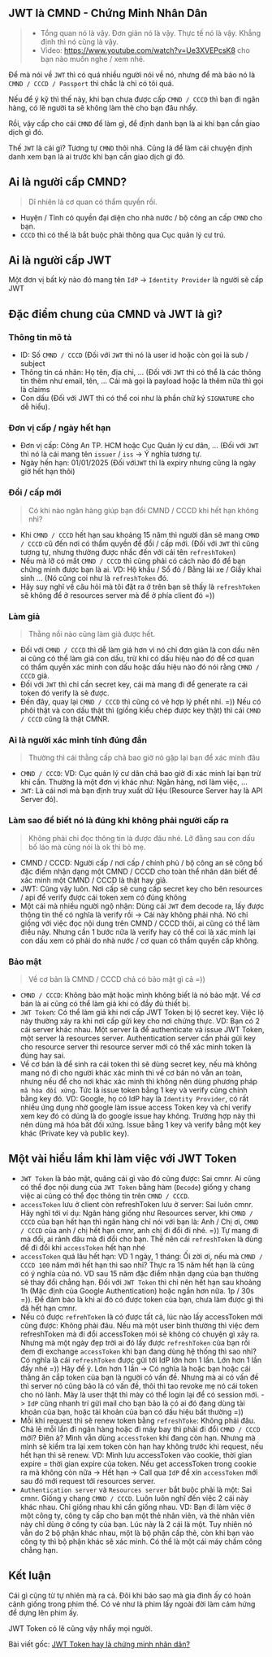## JWT là CMND - Chứng Minh Nhân Dân
> - Tổng quan nó là vậy. Đơn giản nó là vậy. Thực tế nó là vậy. Khẳng định thì nó cũng là vậy.
> - Video: https://www.youtube.com/watch?v=Ue3XVEPcsK8 cho bạn nào muốn nghe / xem nhé.

Để mà nói về `JWT` thì có quá nhiều người nói về nó, nhưng để mà bảo nó là `CMND / CCCD / Passport` thì chắc là chỉ có tôi quá.

Nếu để ý kỹ thì thế này, khi bạn chưa được cấp `CMND / CCCD` thì bạn đi ngân hàng, có lẽ người ta sẽ không làm thẻ cho bạn đâu nhẩy.

Rồi, vậy cấp cho cái `CMND` để làm gì, để định danh bạn là ai khi bạn cần giao dịch gì đó.

Thế `JWT` là cái gì? Tương tự `CMND` thôi nhá. Cũng là để làm cái chuyện định danh xem bạn là ai trước khi bạn cần giao dịch gì đó.

## Ai là người cấp CMND?
> Dĩ nhiên là cơ quan có thẩm quyền rồi.

- Huyện / Tỉnh có quyền đại diện cho nhà nước / bộ công an cấp `CMND` cho bạn.
- `CCCD` thì có thể là bắt buộc phải thông qua Cục quản lý cư trú.


## Ai là người cấp JWT
Một đơn vị bất kỳ nào đó mang tên `IdP` -> `Identity Provider` là người sẽ cấp JWT

## Đặc điểm chung của CMND và JWT là gì?
### Thông tin mô tả

- ID: Số `CMND / CCCD` (Đối với `JWT` thì nó là user id hoặc còn gọi là sub / subject
- Thông tin cá nhân: Họ tên, địa chỉ, ... (Đối với `JWT` thì có thể là các thông tin thêm như email, tên, ... Cái mà gọi là payload hoặc là thêm nữa thì gọi là claims
- Con dấu (Đối với JWT thì có thể coi như là phần chữ ký `SIGNATURE` cho dễ hiểu).

### Đơn vị cấp / ngày hết hạn

- Đơn vị cấp: Công An TP. HCM hoặc Cục Quản lý cư dân, ... (Đối với `JWT` thì nó là cái mang tên `issuer` / `iss` -> Ý nghĩa tương tự.
- Ngày hến hạn: 01/01/2025 (Đối với`JWT` thì là expiry nhưng cũng là ngày giờ hết hạn thôi)

### Đổi / cấp mới
> Có khi nào ngân hàng giúp bạn đổi CMND / CCCD khi hết hạn không nhỉ?

- Khi `CMND / CCCD` hết hạn sau khoảng 15 năm thì người dân sẽ mang `CMND / CCCD` cũ đến nơi có thẩm quyền để đổi / cấp mới. (Đối với `JWT` thì cũng tương tự, nhưng thường được nhắc đến với cái tên `refreshToken`)
- Nếu mà lỡ có mất `CMND / CCCD` thì cũng phải có cách nào đó để bạn chứng minh được bạn là ai. VD: Hộ khẩu / Sổ đỏ / Bằng lái xe / Giấy khai sinh ... (Nó cũng coi như là `refreshToken` đó.
- Hãy suy nghĩ về câu hỏi mà tôi đặt ra ở trên bạn sẽ thấy là `refreshToken` sẽ không để ở resources server mà để ở phía client đó =))

### Làm giả
> Thằng nồi nào cũng làm giả được hết.

- Đối với `CMND / CCCD` thì dễ làm giả hơn vì nó chỉ đơn giản là con dấu nên ai cũng có thể làm giả con dấu, trừ khi có dấu hiệu nào đó để cơ quan có thẩm quyền xác minh con dấu hoặc dấu hiệu nào đó nói rằng `CMND / CCCD` giả.
- Đối với `JWT` thì chỉ cần secret key, cái mà mang đi để generate ra cái token đó verify là sẽ được.
- Đến đây, quay lại `CMND / CCCD` thì cũng có vẻ hợp lý phết nhỉ. =)) Nếu có phôi thật và con dấu thật thì (giống kiểu chép được key thật) thì cái `CMND / CCCD` cũng là thật CMNR.

### Ai là người xác minh tính đúng đắn
> Thường thì cái thằng cấp chả bao giờ nó gặp lại bạn để xác minh đâu

- `CMND / CCCD`: VD: Cục quản lý cư dân chả bao giờ đi xác minh lại bạn trừ khi cần. Thường là một đơn vị khác như: Ngân hàng, nơi làm việc, ...
- `JWT`: Là cái nơi mà bạn định truy xuất dữ liệu (Resource Server hay là API Server đó).

### Làm sao để biết nó là đúng khi không phải người cấp ra
> Không phải chỉ đọc thông tin là được đâu nhé. Lỡ đằng sau con dấu bố láo mà cũng nói là ok thì bỏ mẹ.

- CMND / CCCD: Người cấp / nơi cấp / chính phủ / bộ công an sẽ công bố đặc điểm nhận dạng một CMND / CCCD cho toàn thể nhân dân biết để xác minh một CMND / CCCD là thật hay giả.
- JWT: Cũng vậy luôn. Nơi cấp sẽ cung cấp secret key cho bên resources / api để verify được cái token xem có đúng không
- Một cái mà nhiều người ngộ nhận: Dùng cái `JWT` đem decode ra, lấy được thông tin thế có nghĩa là verify rồi -> Cái này không phải nhá. Nó chỉ giống với việc đọc nội dung trên CMND / CCCD thôi, ai cũng có thể làm điều này. Nhưng cần 1 bước nữa là verify hay có thể coi là xác minh lại con dấu xem có phải do nhà nước / cơ quan có thẩm quyền cấp không.

### Bảo mật
> Về cơ bản là CMND / CCCD chả có bảo mật gì cả =))

- `CMND / CCCD`: Không bảo mật hoặc mình không biết là nó bảo mật. Về cơ bản là ai cũng có thể làm giả khi có đầy đủ thiết bị.
- `JWT Toke`n: Có thể làm giả khi nơi cấp JWT Token bị lộ secret key. Việc lộ này thường xảy ra khi nơi cấp gửi key cho nơi chứng thực. VD: Bạn có 2 cái server khác nhau. Một server là để authenticate và issue JWT Token, một server là resources server. Authentication server cần phải gửi key cho resource server thì resource server mới có thể xác minh token là đúng hay sai.
- Về cơ bản là để sinh ra cái token thì sẽ dùng secret key, nếu mà không mang nó đi cho người khác xác minh thì về cơ bản nó vẫn an toàn, nhưng nếu để cho nơi khác xác minh thì không nên dùng phương pháp `mã hóa đối xứng`. Tức là issue token bằng 1 key và verify cũng chính bằng key đó. VD: Google, họ có IdP hay là `Identity Provider`, có rất nhiều ứng dụng nhờ google làm issue access Token key và chỉ verify xem key đó có dúng là do google issue hay không. Trường hợp này thì nên dùng mã hóa bất đối xứng. Issue bằng 1 key và verify bằng một key khác (Private key và public key).

## Một vài hiểu lầm khi làm việc với JWT Token
- `JWT Token` là bảo mật, quăng cái gì vào đó cũng được: Sai cmnr. Ai cũng có thể đọc nội dung của `JWT Token` bằng hàm (`Decode`) giống y chang việc ai cũng có thể đọc thông tin trên `CMND / CCCD`.
- `accessToken` lưu ở client còn refreshToken lưu ở server: Sai luôn cmnr. Hãy nghĩ tới ví dụ: Ngân hàng giống như Resources server, khi `CMND / CCCD` của bạn hết hạn thì ngân hàng chỉ nói với bạn là: Anh / Chị ơi, `CMND / CCCD` của anh / chị hết hạn cmnr, anh chị đi đổi đi nhé. =)) Tự mang đi mà đổi, ai rảnh đâu mà đi đổi cho bạn. Thế nên cái `refreshToken` là dùng để đi đổi khi `accessToken` hết hạn nhé
- `accessToken` quá lâu hết hạn: VD 1 ngày, 1 tháng: Ối zời ơi, nếu mà `CMND / CCCD 100` năm mới hết hạn thì sao nhỉ? Thực ra 15 năm hết hạn là cũng có ý nghĩa của nó. VD sau 15 năm đặc điểm nhận dạng của bạn thường sẽ thay đổi chẳng hạn. Đối với `JWT Token` thì chỉ nên hết hạn sau khoảng 1h (Mặc định của Google Authentication) hoặc ngắn hơn nữa. 1p / 30s =)). Để đảm bảo là khi ai đó có được token của bạn, chưa làm được gì thì đã hết hạn cmnr.
- Nếu có được `refrehToken` là có được tất cả, lúc nào lấy accessToken mới cũng được: Không phải đâu. Nếu mà một user bình thường thì việc đem refreshToken mà đi đổi accessToken mói sẽ không có chuyện gì xảy ra. Nhưng mà một ngày đẹp trời ai đó lấy được `refreshToken` của bạn rồi đem đi exchange `accessToken` khi bạn đang dùng hệ thống thì sao nhỉ? Có nghĩa là cái `refreshToken` được gửi tới IdP lớn hơn 1 lần. Lớn hơn 1 lần đấy nhé =)) Hãy để ý. Lớn hơn 1 lần -> Có nghĩa là hoặc bạn hoặc cái thằng ăn cắp token của bạn là người có vấn đề. Nhưng mà ai có vấn đề thì server nó cũng bảo là có vấn đề, thôi thì tao revoke mẹ nó cái token cho nó lành. Mày là user thật thì mày có thể login lại để có session mới. -> `IdP` cũng nhanh trí gửi mail cho bạn bảo là có ai đó đang dùng tài khoản của bạn, hoặc tài khoản của bạn có dấu hiệu bất thường =))
- Mỗi khi request thì sẽ renew token bằng `refreshToke`: Không phải đâu. Chả lẽ mỗi lần đi ngân hàng hoặc đi máy bay thì phải đi đổi `CMND / CCCD` mới? Điên à? Mình vẫn dùng `accessToken` khi đang còn hạn. Nhưng mà mình sẽ kiểm tra lại xem token còn hạn hay không trước khi request, nếu hết hạn thì sẽ renew. VD: Mình lưu accessToken vào cookie, thời gian expire = thời gian expire của token. Nếu get accessToken trong cookie ra mà không còn nữa -> Hết hạn -> Call qua `IdP` để xin `accessToken` mới sau đó mới request tới resources server.
- `Authentication server` và `Resources server` bắt buộc phải là một: Sai cmnr. Giống y chang `CMND / CCCD`. Luôn luôn nghĩ đến việc 2 cái này khác nhau. Chỉ giống nhau khi cần giống nhau. VD: Bạn đi làm việc ở một công ty, công ty cấp cho bạn một thẻ nhân viên, và thẻ nhân viên này chỉ dùng ở công ty của bạn. Lúc này là 2 cái là một. Tuy nhiên nó vẫn do 2 bộ phận khác nhau, một là bộ phận cấp thẻ, còn khi bạn vào công ty thì bộ phận khác sẽ xác minh. Có thể là một cái máy chấm công chẳng hạn.

## Kết luận

Cái gì cũng từ tự nhiên mà ra cả. Đôi khi bảo sao mà gia đình ấy có hoản cảnh giống trong phim thế. Có vẻ như là phim lấy ngoài đời làm cảm hứng để dựng lên phim ấy.

JWT Token có lẽ cũng vậy nhẩy mọi người.

Bài viết gốc: [JWT Token hay là chứng minh nhân dân?](https://ltv.land/jwt-json-web-token-hay-l%C3%A0-ch%E1%BB%A9ng-minh-nh%C3%A2n-d%C3%A2n-51fde59f3310)